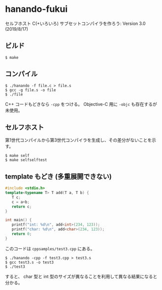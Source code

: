 # hanando-fukui

セルフホスト C(+いろいろ) サブセットコンパイラを作ろう: Version 3.0 (2019/8/17)

## ビルド
```
$ make
```

## コンパイル
```
$ ./hanando -f file.c > file.s
$ gcc -g file.s -o file
$ ./file
```

C++ コードもどきなら `-cpp` をつける。
Objective-C 用に `-objc` も存在するが未使用。

## セルフホスト

第1世代コンパイルから第3世代コンパイラを生成し、その差分がないことを示す。
```
$ make self
$ make selfselftest
```

## template もどき (多重展開できない)

```cpp
#include <stdio.h>
template<typename T> T add(T a, T b) {
   T c;
   c = a+b;
   return c;
}

int main() {
   printf("int: %d\n", add<int>(234, 123));
   printf("char: %d\n", add<char>(234, 123));
   return 0;
}
```

このコードは `cppsamples/test3.cpp` にある。

```
$ ./hanando -cpp -f test3.cpp > test3.s
$ gcc test3.s -o test3
$ ./test3
```

すると、 char 型と int 型のサイズが異なることを利用して異なる結果になると分かる。
